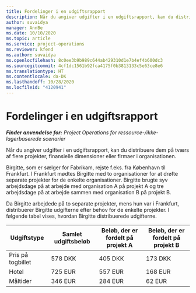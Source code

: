 ```yaml
---
title: Fordelinger i en udgiftsrapport
description: Når du angiver udgifter i en udgiftsrapport, kan du distribuere dem på tværs af flere projekter, juridiske enheder eller firmaer i organisationen.
author: suvaidya
manager: AnnBe
ms.date: 10/10/2020
ms.topic: article
ms.service: project-operations
ms.reviewer: kfend
ms.author: suvaidya
ms.openlocfilehash: 8c0ee3b9b989c644ab429310d1e7b4ef4b600dc3
ms.sourcegitcommit: 4cf1dc1561b92fca4175f0b3813133c5e63ce8e6
ms.translationtype: HT
ms.contentlocale: da-DK
ms.lasthandoff: 10/28/2020
ms.locfileid: "4120941"
---
```

# <a name="distributions-on-an-expense-report"></a>Fordelinger i en udgiftsrapport

_**Finder anvendelse for:** Project Operations for ressource-/ikke-lagerbaserede scenarier_

Når du angiver udgifter i en udgiftsrapport, kan du distribuere dem på tværs af flere projekter, finansielle dimensioner eller firmaer i organisationen.

Birgitte, som er sælger for Fabrikam, rejste f.eks. fra København til Frankfurt. I Frankfurt mødtes Birgitte med to organisationer for at drøfte separate projekter for de enkelte organisationer. Birgitte brugte syv arbejdsdage på at arbejde med organisation A på projekt A og tre arbejdsdage på at arbejde sammen med organisation B på projekt B.

Da Birgitte arbejdede på to separate projekter, mens hun var i Frankfurt, distribuerer Birgitte udgifterne efter behov for de enkelte projekter. I følgende tabel vises, hvordan Birgitte distribuerede udgifterne.

| Udgiftstype | Samlet udgiftsbeløb | Beløb, der er fordelt på projekt A | Beløb, der er fordelt på projekt B |
|--------------|----------------------|---------------------------------|---------------------------------|
| Pris på togbillet   | 578 DKK              | 405 DKK                         | 173 DKK                         |
| Hotel        | 725 EUR              | 557 EUR                         | 168 EUR                         |
| Måltider        | 346 EUR              | 284 EUR                         | 62 EUR                          |
